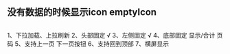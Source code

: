 ## 没有数据的时候显示icon emptyIcon
##

1、下拉加载、上拉刷新
2、头部固定 √
3、左侧固定 √
4、底部固定 显示/合计 页码
5、支持上一页 下一页按钮
6、支持回到顶部
7、横屏显示

